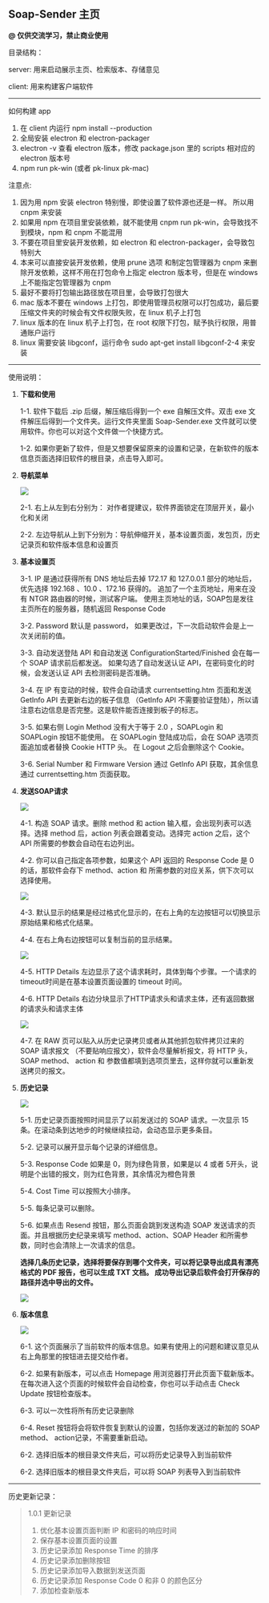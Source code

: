 <h2>Soap-Sender 主页</h2>

<b>@ 仅供交流学习，禁止商业使用</b>

目录结构：

server: 用来启动展示主页、检索版本、存储意见

client: 用来构建客户端软件

----------


如何构建 app

1. 在 client 内运行 npm install --production
2. 全局安装 electron 和 electron-packager 
3. electron -v 查看 electron 版本，修改 package.json 里的 scripts 相对应的 electron 版本号
4. npm run pk-win (或者 pk-linux pk-mac)

注意点:

1. 因为用 npm 安装 electron 特别慢，即使设置了软件源也还是一样。 所以用 cnpm 来安装
2. 如果用 npm 在项目里安装依赖，就不能使用 cnpm run pk-win，会导致找不到模块，npm 和 cnpm 不能混用
3. 不要在项目里安装开发依赖，如 electron 和 electron-packager，会导致包特别大
4. 本来可以直接安装开发依赖，使用 prune 选项 和制定包管理器为 cnpm 来删除开发依赖，这样不用在打包命令上指定 electron 版本号，但是在 windows 上不能指定包管理器为 cnpm
5. 最好不要将打包输出路径放在项目里，会导致打包很大
6. mac 版本不要在 windows 上打包，即使用管理员权限可以打包成功，最后要压缩文件夹的时候会有文件权限失败，在 linux 机子上打包
7. linux 版本的在 linux 机子上打包，在 root 权限下打包，赋予执行权限，用普通账户运行
8. linux 需要安装 libgconf，运行命令 sudo apt-get install libgconf-2-4 来安装

----------

<p>使用说明：</p>
<ol>
<li>
<p><strong>下载和使用</strong></p>
<p>1-1. 软件下载后 .zip 后缀，解压缩后得到一个 exe 自解压文件。双击 exe 文件解压后得到一个文件夹。运行文件夹里面 Soap-Sender.exe 文件就可以使用软件。你也可以对这个文件做一个快捷方式。</p>
<p>1-2. 如果你更新了软件，但是又想要保留原来的设置和记录，在新软件的版本信息页面选择旧软件的根目录，点击导入即可。</p>

</li>
<li>
<p><strong>导航菜单</strong></p>
<p><img src="/server/image/basic.png" /></p>
<p>2-1. 右上从左到右分别为： 对作者提建议，软件界面锁定在顶层开关，最小化和关闭</p>
<p>2-2. 左边导航从上到下分别为：导航伸缩开关，基本设置页面，发包页，历史记录页和软件版本信息和设置页</p>
</li>
<li>
<p><strong>基本设置页</strong></p>
<p>3-1. IP 是通过获得所有 DNS 地址后去掉 172.17 和 127.0.0.1 部分的地址后，优先选择 192.168 、10.0 、172.16 获得的。 追加了一个主页地址，用来在没有 NTGR 路由器的时候，测试客户端。 使用主页地址的话，SOAP包是发往主页所在的服务器，随机返回 Response Code</p>
<p>3-2. Password 默认是 password， 如果更改过，下一次启动软件会是上一次关闭前的值。</p>
<p>3-3. 自动发送登陆 API 和自动发送 ConfigurationStarted/Finished 会在每一个 SOAP 请求前后都发送。 如果勾选了自动发送认证 API，在密码变化的时候，会发送认证 API 去检测密码是否准确。</p>
<p>3-4. 在 IP 有变动的时候，软件会自动请求 currentsetting.htm 页面和发送 GetInfo API 去更新右边的板子信息 （GetInfo API 不需要验证登陆），所以请注意右边信息是否完整。这是软件能否连接到板子的标志。</p>
<p>3-5. 如果右侧 Login Method 没有大于等于 2.0 ，SOAPLogin 和 SOAPLogin 按钮不能使用。 在 SOAPLogin 登陆成功后，会在 SOAP 选项页面追加或者替换 Cookie HTTP 头。 在 Logout 之后会删除这个 Cookie。</p>
<p>3-6. Serial Number 和 Firmware Version 通过 GetInfo API 获取，其余信息通过 currentsetting.htm 页面获取。</p>
</li>
<li>
<p><strong>发送SOAP请求</strong></p>
<p><img src="/server/image/soap-option.png" /></p>
<p>4-1. 构造 SOAP 请求。删除 method 和 action 输入框，会出现列表可以选择。选择 method 后，action 列表会跟着变动。选择完 action 之后，这个 API 所需要的参数会自动在右边列出。</p>
<p>4-2. 你可以自己指定各项参数，如果这个 API 返回的 Response Code 是 0 的话，那软件会存下 method、action 和 所需参数的对应关系，供下次可以选择使用。</p>
<p><img src="/server/image/response.png" /></p>
<p>4-3. 默认显示的结果是经过格式化显示的，在右上角的左边按钮可以切换显示原始结果和格式化结果。</p>
<p>4-4. 在右上角右边按钮可以复制当前的显示结果。</p>
<p><img src="/server/image/http-detail.png" /></p>
<p>4-5. HTTP Details 左边显示了这个请求耗时，具体到每个步骤。一个请求的timeout时间是在基本设置页面设置的 timeout 时间。</p>
<p>4-6. HTTP Details 右边分块显示了HTTP请求头和请求主体，还有返回数据的请求头和请求主体</p>
<p><img src="/server/image/parse-raw.png" /></p>
<p>4-7. 在 RAW 页可以贴入从历史记录拷贝或者从其他抓包软件拷贝过来的 SOAP 请求报文 （不要贴响应报文），软件会尽量解析报文，将 HTTP 头，SOAP method、 action 和 参数值都填到选项页里去，这样你就可以重新发送拷贝的报文。</p>
</li>
<li>
<p><strong>历史记录</strong></p>
<p><img src="/server/image/logs.png" /></p>
<p>5-1. 历史记录页面按照时间显示了以前发送过的 SOAP 请求。一次显示 15 条。在滚动条到达地步的时候继续拉动，会动态显示更多条目。</p>
<p>5-2. 记录可以展开显示每个记录的详细信息。</p>
<p>5-3. Response Code 如果是 0，则为绿色背景，如果是以 4 或者 5开头，说明是个出错的报文，则为红色背景，其余情况为橙色背景</p>
<p>5-4. Cost Time 可以按照大小排序。</p>
<p>5-5. 每条记录可以删除。</p>
<p>5-6. 如果点击 Resend 按钮，那么页面会跳到发送构造 SOAP 发送请求的页面。并且根据历史纪录来填写 method、action、SOAP Header 和所需参数，同时也会清除上一次请求的信息。</p>
</li>

<p><b>选择几条历史记录，选择将要保存到哪个文件夹，可以将记录导出成具有漂亮格式的 PDF 报告，也可以生成 TXT 文档。 成功导出记录后软件会打开保存的路径并选中导出的文件。</b></p>
<p><img src="/server/image/pdf-reporter.png" /></p>

<li>
<p><strong>版本信息</strong></p>
<p><img src="/server/image/app-version.png" /></p>
<p>6-1. 这个页面展示了当前软件的版本信息。如果有使用上的问题和建议意见从右上角那里的按钮进去提交给作者。</p>
<p>6-2. 如果有新版本，可以点击 Homepage 用浏览器打开此页面下载新版本。在每次进入这个页面的时候软件会自动检查，你也可以手动点击 Check Update 按钮检查版本。</p>
<p>6-3. 可以一次性将所有历史记录删除</p>
<p>6-4. Reset 按钮将会将软件恢复到默认的设置，包括你发送过的新加的 SOAP method、 action记录，不需要重新启动。</p>
<p>6-2. 选择旧版本的根目录文件夹后，可以将历史记录导入到当前软件</p>
<p>6-2. 选择旧版本的根目录文件夹后，可以将 SOAP 列表导入到当前软件</p>
</li>
</ol>
<hr />
<p>历史更新记录：</p>
<blockquote>
<p>1.0.1 更新记录</p>
<ol>
<li>优化基本设置页面判断 IP 和密码的响应时间</li>
<li>保存基本设置页面的设置</li>
<li>历史记录添加 Response Time 的排序</li>
<li>历史记录添加删除按钮</li>
<li>历史记录添加导入数据到发送页面</li>
<li>历史记录添加 Response Code 0 和非 0 的颜色区分</li>
<li>添加检查新版本</li>
</ol>
</blockquote>
